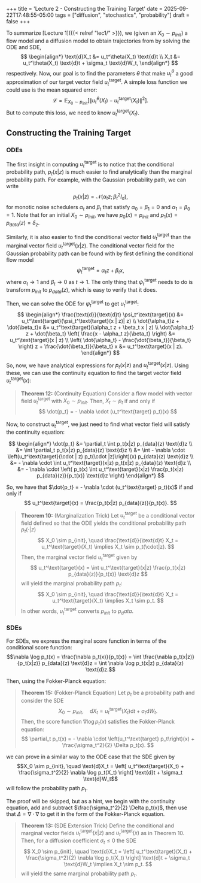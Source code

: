 +++
title = 'Lecture 2 - Constructing the Training Target'
date = 2025-09-22T17:48:55-05:00
tags = ["diffusion", "stochastics", "probability"]
draft = false
+++

To summarize [Lecture 1]({{< relref "lec1/" >}}), we (given an $X_0 \sim p_{init}$) a flow model and a diffusion model to obtain trajectories from by solving the ODE and SDE,
$$
\begin{align*}
\text{d}X_t &= u_t^\theta(X_t) \text{d}t \\
X_t &= u_t^\theta(X_t) \text{d}t + \sigma_t \text{d}W_t,
\end{align*}
$$
respectively. Now, our goal is to find the parameters $\theta$ that make $u_t^\theta$ a good approximation of our target vector field $u_t^\text{target}$. A simple loss function we could use is the mean squared error:
$$
\mathcal{L} = \mathbb{E}_{X_0 \sim p_{init}} \left[ \| u_t^\theta(X_t) - u_t^\text{target}(X_t) \|^2 \right].
$$
But to compute this loss, we need to know $u_t^\text{target}(X_t)$.

## Constructing the Training Target
### ODEs
The first insight in computing $u_t^\text{target}$ is to notice that the conditional probability path, $p_t(x|z)$ is much easier to find analytically than the marginal probability path. For example, with the Gaussian probability path, we can write
$$
p_t(x|z) = \mathcal{N}(\alpha_t z; \beta_t^2 I_d),
$$
for monotic noise schedulers $\alpha_t$ and $\beta_t$ that satisfy $\alpha_0 = \beta_1 = 0$ and $\alpha_1 = \beta_0 = 1$. Note that for an initial $X_0 \sim p_{init}$, we have $p_0(x) = p_{init}$ and $p_1(x) = p_{data}(z) = \delta_z$.

Similarly, it is also easier to find the conditional vector field $u_t^\text{target}$ than the marginal vector field $u_t^\text{target}(x|z)$. The conditional vector field for the Gaussian probability path can be found with by first defining the conditional flow model 
$$\psi_t^\text{target} = \alpha_t z + \beta_t x,$$ 
where $\alpha_t \rightarrow 1$ and $\beta_t \rightarrow 0$ as $t \rightarrow 1$. The only thing that $\psi_t^\text{target}$ needs to do is transform $p_{init}$ to $p_{data}(z)$, which is easy to verify that it does.

Then, we can solve the ODE for $\psi_t^\text{target}$ to get $u_t^\text{target}$:
$$
\begin{align*}
\frac{\text{d}}{\text{d}t} \psi_t^\text{target}(x) &= u_t^\text{target}(\psi_t^\text{target}(x | z)| z) \\
\dot{\alpha_t}z + \dot{\beta_t}x &= u_t^\text{target}(\alpha_t z + \beta_t x | z) \\
\dot{\alpha_t} z + \dot{\beta_t} \left( \frac{x - \alpha_t z}{\beta_t} \right) &= u_t^\text{target}(x | z) \\
\left( \dot{\alpha_t} - \frac{\dot{\beta_t}}{\beta_t} \right) z + \frac{\dot{\beta_t}}{\beta_t} x &= u_t^\text{target}(x | z).
\end{align*}
$$

So, now, we have analytical expressions for $p_t(x|z)$ and $u_t^\text{target}(x|z)$. Using these, we can use the continuity equation to find the target vector field $u_t^\text{target}(x)$:
> **Theorem 12:** (Continuity Equation) Consider a flow model with vector field $u_t^\text{target}$ with $X_0 \sim p_{init}$. Then, $X_t \sim p_t$ if and only if
> $$ \dot{p_t} = - \nabla \cdot (u_t^\text{target} p_t)(x) $$

Now, to construct $u_t^\text{target}$, we just need to find what vector field will satisfy the continuity equation:

$$
\begin{align*}
\dot{p_t} &= \partial_t \int p_t(x|z) p_{data}(z) \text{d}z \\
&= \int \partial_t p_t(x|z) p_{data}(z) \text{d}z \\
&= \int - \nabla \cdot \left(u_t^\text{target}(\cdot | z) p_t(\cdot |z)\right)(x) p_{data}(z) \text{d}z \\
&= - \nabla \cdot \int u_t^\text{target}(x|z) p_t(x|z) p_{data}(z) \text{d}z \\
&= - \nabla \cdot \left( p_t(x) \int u_t^\text{target}(x|z) \frac{p_t(x|z) p_{data}(z)}{p_t(x)} \text{d}z \right)
\end{align*}
$$

So, we have that $\dot{p_t} = - \nabla \cdot (u_t^\text{target} p_t)(x)$ if and only if
$$
u_t^\text{target}(x) = \frac{p_t(x|z) p_{data}(z)}{p_t(x)}.
$$

> **Theorem 10:** (Marginalization Trick) Let $u_t^\text{target}$ be a conditional vector field defined so that the ODE yields the conditional probability path $p_t(\cdot|z)$
$$
X_0 \sim p_{init}, \quad \frac{\text{d}}{\text{d}t} X_t = u_t^\text{target}(X_t) \implies X_t \sim p_t(\cdot|z).
$$
> Then, the marginal vector field $u_t^\text{target}$ given by
$$
u_t^\text{target}(x) = \int u_t^\text{target}(x|z) \frac{p_t(x|z) p_{data}(z)}{p_t(x)} \text{d}z
$$
> will yield the marginal probability path $p_t$:
$$
X_0 \sim p_{init}, \quad \frac{\text{d}}{\text{d}t} X_t = u_t^\text{target}(X_t) \implies X_t \sim p_t.
$$
> In other words, $u_t^\text{target}$ converts $p_{init}$ to $p_data$.

### SDEs
For SDEs, we express the marginal score function in terms of the conditional score function:
$$\nabla \log p_t(x) = \frac{\nabla p_t(x)}{p_t(x)} = \int \frac{\nabla p_t(x|z)}{p_t(x|z)} p_{data}(z) \text{d}z = \int \nabla \log p_t(x|z) p_{data}(z) \text{d}z.$$

Then, using the Fokker-Planck equation:
> **Theorem 15:** (Fokker-Planck Equation) Let $p_t$ be a probability path and consider the SDE
> $$ X_0 \sim p_{init}, \quad \text{d}X_t = u_t^\text{target}(X_t) \text{d}t + \sigma_t \text{d}W_t. $$
> Then, the score function $\nabla \log p_t(x)$ satisfies the Fokker-Planck equation:
> $$
\partial_t p_t(x) = - \nabla \cdot \left(u_t^\text{target} p_t\right)(x) + \frac{\sigma_t^2}{2} \Delta p_t(x).
$$

we can prove in a similar way to the ODE case that the SDE given by
$$X_0 \sim p_{init}, \quad \text{d}X_t = \left[ u_t^\text{target}(X_t) + \frac{\sigma_t^2}{2} \nabla \log p_t(X_t) \right] \text{d}t + \sigma_t \text{d}W_t$$
will follow the probability path $p_t$.

The proof will be skipped, but as a hint, we begin with the continuity equation, add and subtract $\frac{\sigma_t^2}{2} \Delta p_t(x)$, then use that $\Delta = \nabla \cdot \nabla$ to get it in the form of the Fokker-Planck equation.

> **Theorem 13:** (SDE Extension Trick) Define the conditional and marginal vector fields $u_t^\text{target}(x|z)$ and $u_t^\text{target}(x)$ as in Theorem 10. Then, for a diffusion coefficient $\sigma_t \leq 0$ the SDE
$$
X_0 \sim p_{init}, \quad \text{d}X_t = \left[ u_t^\text{target}(X_t) + \frac{\sigma_t^2}{2} \nabla \log p_t(X_t) \right] \text{d}t + \sigma_t \text{d}W_t \implies X_t \sim p_t.
$$
> will yield the same marginal probability path $p_t$.



 